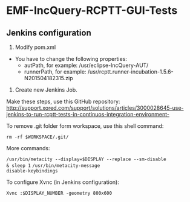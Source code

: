# EMF-IncQuery-RCPTT-GUI-Tests

## Jenkins configuration

1. Modify pom.xml
  * You have to change the following properties:
    * autPath, for example: /usr/eclipse-IncQuery-AUT/
    * runnerPath, for example: /usr/rcptt.runner-incubation-1.5.6-N201504182315.zip
    
1. Create new Jenkins Job. 

  Make these steps, use this GitHub repository:  
   http://support.xored.com/support/solutions/articles/3000028645-use-jenkins-to-run-rcptt-tests-in-continuos-integration-environment-

  To remove .git folder form workspace, use this shell command:

  <code>rm -rf $WORKSPACE/.git/</code>

  More commands:

  <code>/usr/bin/metacity --display=$DISPLAY --replace --sm-disable & sleep 1</code>
  <code>/usr/bin/metacity-message disable-keybindings</code>

  To configure Xvnc (in Jenkins configuration):
  
  <code>Xvnc :$DISPLAY_NUMBER -geometry 800x600</code>

